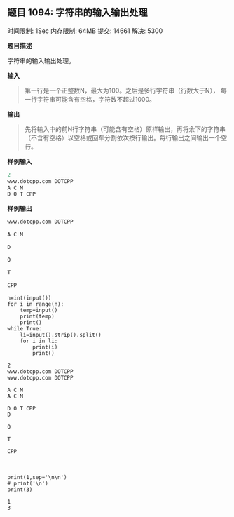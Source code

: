 ## 题目 1094: 字符串的输入输出处理

时间限制: 1Sec 内存限制: 64MB 提交: 14661 解决: 5300

**题目描述**

字符串的输入输出处理。

**输入**

> 第一行是一个正整数N，最大为100。之后是多行字符串（行数大于N）， 每一行字符串可能含有空格，字符数不超过1000。

**输出**

> 先将输入中的前N行字符串（可能含有空格）原样输出，再将余下的字符串（不含有空格）以空格或回车分割依次按行输出。每行输出之间输出一个空行。

**样例输入**

```python
2
www.dotcpp.com DOTCPP
A C M
D O T CPP
```

**样例输出**

```python
www.dotcpp.com DOTCPP

A C M

D

O

T

CPP
```


```
n=int(input())
for i in range(n):
    temp=input()
    print(temp)
    print()
while True:
    li=input().strip().split()
    for i in li:
        print(i)
        print()
```

    2
    www.dotcpp.com DOTCPP
    www.dotcpp.com DOTCPP
    
    A C M
    A C M
    
    D O T CPP
    D
    
    O
    
    T
    
    CPP


​    


```
print(1,sep='\n\n')
# print('\n')
print(3)
```

    1
    3

